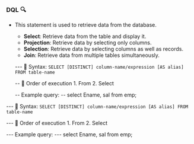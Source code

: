 ### DQL 🔍

- This statement is used to retrieve data from the database.
  - **Select**: Retrieve data from the table and display it.
  - **Projection**: Retrieve data by selecting only columns.
  - **Selection**: Retrieve data by selecting columns as well as records.
  - **Join**: Retrieve data from multiple tables simultaneously.

  --- 📝 Syntax: `SELECT [DISTINCT] column-name/expression [AS alias] FROM table-name`

  -- 🔄 Order of execution 1. From 2. Select

  -- Example query:
  -- select Ename, sal from emp;

--- 📝 Syntax: `SELECT [DISTINCT] column-name/expression [AS alias] FROM table-name`

--- 🔄 Order of execution 1. From 2. Select

--- Example query:
--- select Ename, sal from emp;
